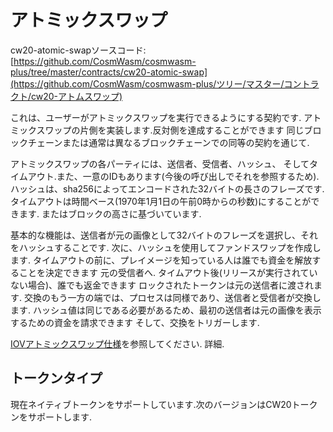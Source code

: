 # アトミックスワップ

cw20-atomic-swapソースコード:[https://github.com/CosmWasm/cosmwasm-plus/tree/master/contracts/cw20-atomic-swap](https://github.com/CosmWasm/cosmwasm-plus/ツリー/マスター/コントラクト/cw20-アトムスワップ)

これは、ユーザーがアトミックスワップを実行できるようにする契約です.
アトミックスワップの片側を実装します.反対側を達成することができます
同じブロックチェーンまたは通常は異なるブロックチェーンでの同等の契約を通じて.

アトミックスワップの各パーティには、送信者、受信者、ハッシュ、
そしてタイムアウト.また、一意のIDもあります(今後の呼び出しでそれを参照するため).
ハッシュは、sha256によってエンコードされた32バイトの長さのフレーズです.
タイムアウトは時間ベース(1970年1月1日の午前0時からの秒数)にすることができます.
またはブロックの高さに基づいています.

基本的な機能は、送信者が元の画像として32バイトのフレーズを選択し、それをハッシュすることです.
次に、ハッシュを使用してファンドスワップを作成します.
タイムアウトの前に、プレイメージを知っている人は誰でも資金を解放することを決定できます
元の受信者へ.
タイムアウト後(リリースが実行されていない場合)、誰でも返金できます
ロックされたトークンは元の送信者に渡されます.
交換のもう一方の端では、プロセスは同様であり、送信者と受信者が交換します.
ハッシュ値は同じである必要があるため、最初の送信者は元の画像を表示するための資金を請求できます
そして、交換をトリガーします.

[IOVアトミックスワップ仕様](https://github.com/iov-one/iov-core/blob/master/docs/atomic-swap-protocol-v1.md)を参照してください.
詳細.

## トークンタイプ

現在ネイティブトークンをサポートしています.次のバージョンはCW20トークンをサポートします.
